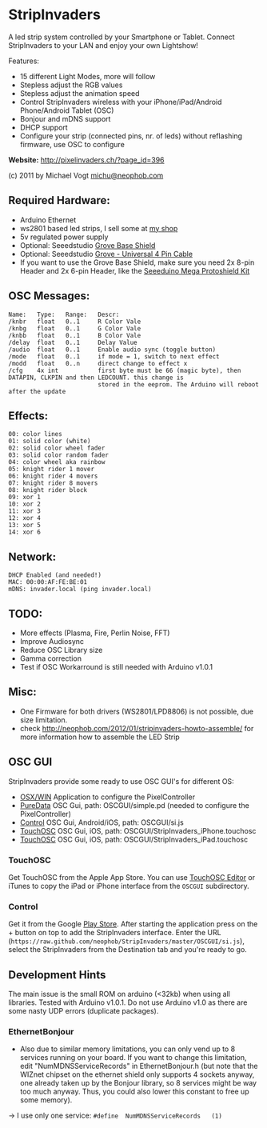 # StripInvaders

A led strip system controlled by your Smartphone or Tablet. Connect StripInvaders to your LAN and enjoy your own 
Lightshow! 

Features:

* 15 different Light Modes, more will follow
* Stepless adjust the RGB values​​
* Stepless adjust the animation speed
* Control StripInvaders wireless with your iPhone/iPad/Android Phone/Android Tablet (OSC)
* Bonjour and mDNS support
* DHCP support
* Configure your strip (connected pins, nr. of leds) without reflashing firmware, use OSC to configure

**Website:** http://pixelinvaders.ch/?page_id=396

(c) 2011 by Michael Vogt <michu@neophob.com>


## Required Hardware:

* Arduino Ethernet
* ws2801 based led strips, I sell some at [my shop](http://pixelinvaders.ch/?page_id=390)
* 5v regulated power supply
* Optional: Seeedstudio [Grove Base Shield](http://www.seeedstudio.com/depot/grove-base-shield-p-754.html?cPath=132_134)
* Optional: Seeedstudio [Grove - Universal 4 Pin Cable](http://www.seeedstudio.com/depot/grove-universal-4-pin-20cm-cable-5-pcs-pack-p-749.html?cPath=178_179)
* If you want to use the Grove Base Shield, make sure you need 2x 8-pin Header and 2x 6-pin Header, like the [Seeeduino Mega Protoshield Kit](http://www.seeedstudio.com/depot/seeeduino-mega-protoshield-kit-p-597.html?cPath=132_134)

## OSC Messages:

    Name:   Type:   Range:   Descr:
    /knbr   float   0..1     R Color Vale
    /knbg   float   0..1     G Color Vale
    /knbb   float   0..1     B Color Vale
    /delay  float   0..1     Delay Value
    /audio  float   0..1     Enable audio sync (toggle button)
    /mode   float   0..1     if mode = 1, switch to next effect
    /modd   float   0..n     direct change to effect x
    /cfg    4x int           first byte must be 66 (magic byte), then DATAPIN, CLKPIN and then LEDCOUNT. this change is 
                             stored in the eeprom. The Arduino will reboot after the update


## Effects:

    00: color lines
    01: solid color (white)
    02: solid color wheel fader
    03: solid color random fader
    04: color wheel aka rainbow
    05: knight rider 1 mover
    06: knight rider 4 movers
    07: knight rider 8 movers
    08: knight rider block
    09: xor 1
    10: xor 2
    11: xor 3
    12: xor 4
    13: xor 5
    14: xor 6


## Network:

    DHCP Enabled (and needed!)
    MAC: 00:00:AF:FE:BE:01
    mDNS: invader.local (ping invader.local)


## TODO:

* More effects (Plasma, Fire, Perlin Noise, FFT)
* Improve Audiosync
* Reduce OSC Library size
* Gamma correction
* Test if OSC Workarround is still needed with Arduino v1.0.1


## Misc:
* One Firmware for both drivers (WS2801/LPD8806) is not possible, due size limitation.
* check http://neophob.com/2012/01/stripinvaders-howto-assemble/ for more information how to assemble the LED Strip

## OSC GUI
StripInvaders provide some ready to use OSC GUI's for different OS:

* [OSX/WIN](https://github.com/neophob/StripInvaders/downloads) Application to configure the PixelController
* [PureData](http://puredata.info/) OSC Gui, path: OSCGUI/simple.pd (needed to configure the PixelController)
* [Control](http://charlie-roberts.com/Control/) OSC Gui, Android/iOS, path: OSCGUI/si.js
* [TouchOSC](http://hexler.net/software/touchosc) OSC Gui, iOS, path: OSCGUI/StripInvaders_iPhone.touchosc
* [TouchOSC](http://hexler.net/software/touchosc) OSC Gui, iOS, path: OSCGUI/StripInvaders_iPad.touchosc

### TouchOSC
Get TouchOSC from the Apple App Store. You can use [TouchOSC Editor](http://hexler.net/software/touchosc) or iTunes to copy the iPad or iPhone interface from the `OSCGUI` subdirectory.

### Control
Get it from the Google [Play Store](https://play.google.com/store/apps/details?id=com.charlieroberts.Control). After starting the application press on the + button on top to add the StripInvaders interface. Enter the URL (`https://raw.github.com/neophob/StripInvaders/master/OSCGUI/si.js`), select the StripInvaders from the Destination tab and you're ready to go.

## Development Hints

The main issue is the small ROM on arduino (<32kb) when using all libraries. Tested with Arduino v1.0.1. Do not use Arduino v1.0 as there are some nasty UDP errors (duplicate packages). 

### EthernetBonjour
* Also due to similar memory limitations, you can only vend up to 8 services running on your board. If you want to change this limitation, edit "NumMDNSServiceRecords" in EthernetBonjour.h (but note that the WIZnet chipset on the ethernet shield only supports 4 sockets anyway, one already taken up by the Bonjour library, so 8 services might be way too much anyway. Thus, you could also lower this constant to free up some memory).

-> I use only one service: `#define  NumMDNSServiceRecords   (1)`
